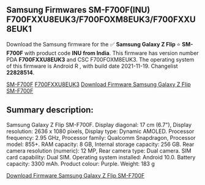 <h2>Samsung Firmwares SM-F700F(INU) F700FXXU8EUK3/F700FOXM8EUK3/F700FXXU8EUK1</h2>
Download the Samsung firmware for the ✅ <strong>Samsung Galaxy Z Flip </strong> ⭐ <strong>SM-F700F</strong> with product code <strong>INU</strong> <strong> from India</strong>. This firmware has version number PDA <strong>F700FXXU8EUK3</strong> and CSC F700FOXM8EUK3. The operating system of this firmware is Android R , with build date 2021-11-19. Changelist <strong>22828514</strong>.


[SM-F700F](https://samfirm.shop/samsung/model/SM-F700F)
[F700FXXU8EUK3](https://samfirm.shop/samsung/pda/F700FXXU8EUK3)
[Download Firmware Samsung Galaxy Z Flip SM-F700F](https://samfirm.shop/samsung/firmware/476004)
<h2>Summary description:</h2>
<p>Samsung Galaxy Z Flip SM-F700F. Display diagonal: 17 cm (6.7"), Display resolution: 2636 x 1080 pixels, Display type: Dynamic AMOLED. Processor frequency: 2.95 GHz, Processor family: Qualcomm Snapdragon, Processor model: 855+. RAM capacity: 8 GB, Internal storage capacity: 256 GB. Rear camera resolution (numeric): 12 MP, Rear camera type: Dual camera. SIM card capability: Dual SIM. Operating system installed: Android 10.0. Battery capacity: 3300 mAh. Product colour: Purple. Weight: 183 g</p>


[Download Firmware Samsung Galaxy Z Flip SM-F700F](https://samfirm.shop/samsung/firmware/476004)
